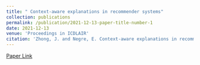 ```yaml
---
title: " Context-aware explanations in recommender systems"
collection: publications
permalink: /publication/2021-12-13-paper-title-number-1
date: 2021-12-13
venue: 'Proceedings in ICDLAIR'
citation: 'Zhong, J. and Negre, E. Context-aware explanations in recommender systems. In International Conference on Deep Learning, Artificial Intelligence and Robotics, pages 76–85. Springer.'
---
```



[Paper Link](https://link.springer.com/chapter/10.1007/978-3-030-98531-8_8)

